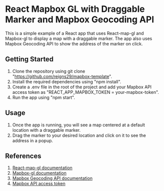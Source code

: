 # React Mapbox GL with Draggable Marker and Mapbox Geocoding API

This is a simple example of a React app that uses React-map-gl and Mapbox-gl to display a map with a draggable marker. The app also uses Mapbox Geocoding API to show the address of the marker on click.

## Getting Started

1. Clone the repository using git clone "https://github.com/reigns29/mapbox-template".
2. Install the required dependencies using "npm install".
3. Create a .env file in the root of the project and add your Mapbox API access token as "REACT_APP_MAPBOX_TOKEN = your-mapbox-token".
4. Run the app using "npm start".

## Usage

1. Once the app is running, you will see a map centered at a default location with a draggable marker.
2. Drag the marker to your desired location and click on it to see the address in a popup.

## References

1. [React-map-gl documentation](https://visgl.github.io/react-map-gl/)
2. [Mapbox-gl documentation](https://docs.mapbox.com/mapbox-gl-js/api/)
3. [Mapbox Geocoding API documentation](https://docs.mapbox.com/api/search/geocoding/)
4. [Mapbox API access token](https://docs.mapbox.com/help/getting-started/access-tokens/)
